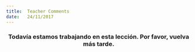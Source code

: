 ```yaml
---
title:  Teacher Comments
date:   24/11/2017
---
```


### <center>Todavía estamos trabajando en esta lección. Por favor, vuelva más tarde.</center>